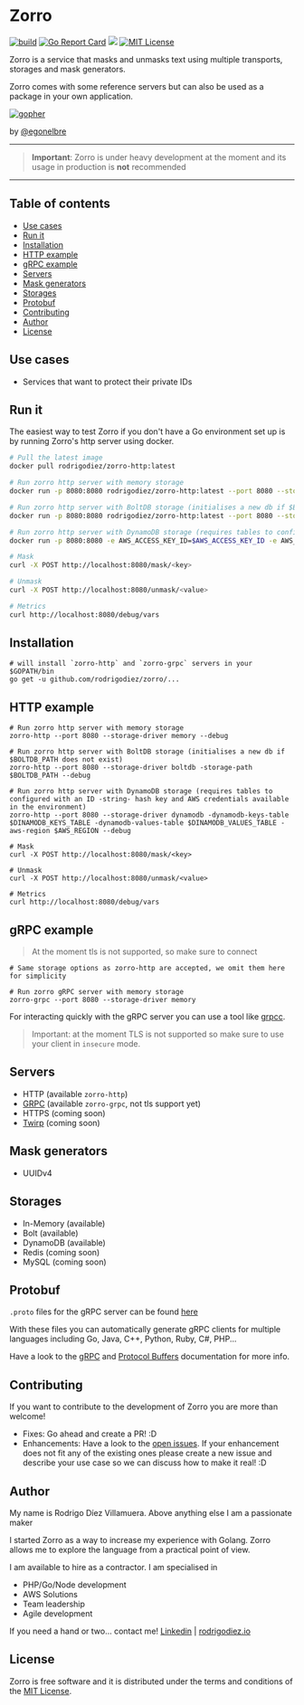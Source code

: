 # Zorro

[![build](	https://img.shields.io/travis/rodrigodiez/zorro.svg)](https://travis-ci.org/rodrigodiez/zorro)
[![Go Report Card](https://goreportcard.com/badge/github.com/rodrigodiez/zorro)](https://goreportcard.com/report/github.com/rodrigodiez/zorro)
[![](https://img.shields.io/badge/godoc-reference-5272B4.svg?style=flat-square)](https://godoc.org/github.com/rodrigodiez/zorro)
[![MIT License](https://img.shields.io/github/license/rodrigodiez/zorro.svg)](https://github.com/rodrigodiez/zorro/blob/master/LICENSE.md)

Zorro is a service that masks and unmasks text using multiple transports, storages and mask generators.

Zorro comes with some reference servers but can also be used as a package in your own application.

[![gopher](https://github.com/egonelbre/gophers/raw/master/.thumb/vector/superhero/standing.png)](https://github.com/egonelbre/gophers)

by [@egonelbre](https://github.com/egonelbre/gophers)

---

> **Important**: Zorro is under heavy development at the moment and its usage in production is **not** recommended

---

## Table of contents
- [Use cases](#use-cases)
- [Run it](#run-it)
- [Installation](#installation)
- [HTTP example](#http-example)
- [gRPC example](#grpc-example)
- [Servers](#servers)
- [Mask generators](#mask-generators)
- [Storages](#storages)
- [Protobuf](#protobuf)
- [Contributing](#contributing)
- [Author](#author)
- [License](#License)

## Use cases
- Services that want to protect their private IDs

## Run it
The easiest way to test Zorro if you don't have a Go environment set up is by running Zorro's http server using docker.

```bash
# Pull the latest image
docker pull rodrigodiez/zorro-http:latest

# Run zorro http server with memory storage
docker run -p 8080:8080 rodrigodiez/zorro-http:latest --port 8080 --storage-driver memory --debug

# Run zorro http server with BoltDB storage (initialises a new db if $BOLTDB_PATH does not exist)
docker run -p 8080:8080 rodrigodiez/zorro-http:latest --port 8080 --storage-driver boltdb -storage-path $BOLTDB_PATH --debug

# Run zorro http server with DynamoDB storage (requires tables to configured with an ID (string) hash key
docker run -p 8080:8080 -e AWS_ACCESS_KEY_ID=$AWS_ACCESS_KEY_ID -e AWS_SECRET_ACCESS_KEY=$AWS_SECRET_ACCESS_KEY rodrigodiez/zorro-http:latest --port 8080 --storage-driver dynamodb -dynamodb-keys-table $DINAMODB_KEYS_TABLE -dynamodb-values-table $DINAMODB_VALUES_TABLE -aws-region $AWS_REGION --debug

# Mask
curl -X POST http://localhost:8080/mask/<key>

# Unmask
curl -X POST http://localhost:8080/unmask/<value>

# Metrics
curl http://localhost:8080/debug/vars
```

## Installation
```
# will install `zorro-http` and `zorro-grpc` servers in your $GOPATH/bin
go get -u github.com/rodrigodiez/zorro/...
```

## HTTP example
```
# Run zorro http server with memory storage
zorro-http --port 8080 --storage-driver memory --debug

# Run zorro http server with BoltDB storage (initialises a new db if $BOLTDB_PATH does not exist)
zorro-http --port 8080 --storage-driver boltdb -storage-path $BOLTDB_PATH --debug

# Run zorro http server with DynamoDB storage (requires tables to configured with an ID -string- hash key and AWS credentials available in the environment)
zorro-http --port 8080 --storage-driver dynamodb -dynamodb-keys-table $DINAMODB_KEYS_TABLE -dynamodb-values-table $DINAMODB_VALUES_TABLE -aws-region $AWS_REGION --debug

# Mask
curl -X POST http://localhost:8080/mask/<key>

# Unmask
curl -X POST http://localhost:8080/unmask/<value>

# Metrics
curl http://localhost:8080/debug/vars
```

## gRPC example
> At the moment tls is not supported, so make sure to connect

```
# Same storage options as zorro-http are accepted, we omit them here for simplicity

# Run zorro gRPC server with memory storage
zorro-grpc --port 8080 --storage-driver memory
```

For interacting quickly with the gRPC server you can use a tool like [grpcc](https://github.com/njpatel/grpcc).

> Important: at the moment TLS is not supported so make sure to use your client in `insecure` mode.

## Servers
- HTTP (available `zorro-http`)
- [GRPC](https://grpc.io/) (available `zorro-grpc`, not tls support yet)
- HTTPS (coming soon)
- [Twirp](https://github.com/twitchtv/twirp) (coming soon)

## Mask generators
- UUIDv4

## Storages
- In-Memory (available)
- Bolt (available)
- DynamoDB (available)
- Redis (coming soon)
- MySQL (coming soon)

## Protobuf
`.proto` files for the gRPC server can be found [here](../blow/master/pb)

With these files you can automatically generate gRPC clients for multiple languages including Go, Java, C++, Python, Ruby, C#, PHP...

Have a look to the [gRPC](https://grpc.io/) and [Protocol Buffers](https://developers.google.com/protocol-buffers/) documentation for more info.

## Contributing
If you want to contribute to the development of Zorro you are more than welcome!

- Fixes: Go ahead and create a PR! :D
- Enhancements: Have a look to the [open issues](https://github.com/rodrigodiez/zorro/issues). If your enhancement does not fit any of the existing ones please create a new issue and describe your use case so we can discuss how to make it real! :D

## Author
My name is Rodrigo Díez Villamuera. Above anything else I am a passionate maker

I started Zorro as a way to increase my experience with Golang. Zorro allows me to explore the language from a practical point of view.

I am available to hire as a contractor. I am specialised in

- PHP/Go/Node development
- AWS Solutions
- Team leadership
- Agile development

If you need a hand or two... contact me!
[Linkedin](https://www.linkedin.com/in/rodrigodiezvillamuera/) | [rodrigodiez.io](http://rodrigodiez.io)

## License
Zorro is free software and it is distributed under the terms and conditions of the [MIT License](https://choosealicense.com/licenses/mit/).
